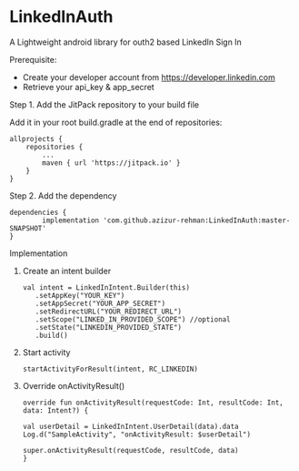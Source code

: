 # LinkedInAuth
A Lightweight android library for outh2 based LinkedIn Sign In


Prerequisite:
  - Create your developer account from https://developer.linkedin.com
  - Retrieve your api_key & app_secret


Step 1. Add the JitPack repository to your build file

Add it in your root build.gradle at the end of repositories:

	allprojects {
		repositories {
			...
			maven { url 'https://jitpack.io' }
		}
	}
  
  
  
  Step 2. Add the dependency

	dependencies {
	        implementation 'com.github.azizur-rehman:LinkedInAuth:master-SNAPSHOT'
	}
  
  
  Implementation
  
  1. Create an intent builder
  
         val intent = LinkedInIntent.Builder(this)
            .setAppKey("YOUR_KEY")
            .setAppSecret("YOUR_APP_SECRET")
            .setRedirectURL("YOUR_REDIRECT_URL") 
            .setScope("LINKED_IN_PROVIDED_SCOPE") //optional
            .setState("LINKEDIN_PROVIDED_STATE")
            .build()
            
 2. Start activity
 
        startActivityForResult(intent, RC_LINKEDIN)
    
 3. Override onActivityResult()
 
        override fun onActivityResult(requestCode: Int, resultCode: Int, data: Intent?) {

        val userDetail = LinkedInIntent.UserDetail(data).data
        Log.d("SampleActivity", "onActivityResult: $userDetail")
	
        super.onActivityResult(requestCode, resultCode, data)
        }
  
